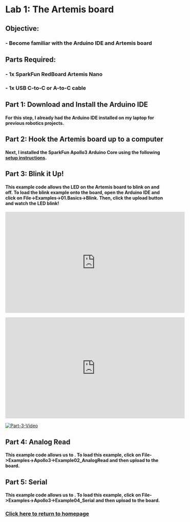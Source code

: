 # Lab 1: The Artemis board

## Objective:
### - Become familiar with the Arduino IDE and Artemis board

## Parts Required:
### - 1x SparkFun RedBoard Artemis Nano
### - 1x USB C-to-C or A-to-C cable

## Part 1: Download and Install the Arduino IDE
#### For this step, I already had the Arduino IDE installed on my laptop for previous robotics projects. 

## Part 2: Hook the Artemis board up to a computer
#### Next, I installed the SparkFun Apollo3 Arduino Core using the following [setup instructions](https://learn.sparkfun.com/tutorials/artemis-development-with-arduino?_ga=2.30055167.1151850962.1594648676-1889762036.1574524297&_gac=1.19903818.1593457111.Cj0KCQjwoub3BRC6ARIsABGhnyahkG7hU2v-0bSiAeprvZ7c9v0XEKYdVHIIi_-J-m5YLdDBMc2P_goaAtA4EALw_wcB).

## Part 3: Blink it Up!
#### This example code allows the LED on the Artemis board to blink on and off. To load the blink example onto the board, open the Arduino IDE and click on **File->Examples->01.Basics->Blink.** Then, click the upload button and watch the LED blink!

<iframe width="560" height="315" src="https://www.youtube.com/embed/8Zb-Iq6CxyQ" title="YouTube video player" frameborder="0" allow="accelerometer; autoplay; clipboard-write; encrypted-media; gyroscope; picture-in-picture" allowfullscreen></iframe>

<p align = 'center'>
<iframe width="560" height="315" src="https://youtu.be/8Zb-Iq6CxyQ" frameborder="0" allow="autoplay; encrypted-media" allowfullscreen></iframe>

[![Part-3-Video](images/lab1part3.png)](https://youtu.be/8Zb-Iq6CxyQ)

## Part 4: Analog Read
#### This example code allows us to . To load this example, click on **File->Examples->Apollo3->Example02_AnalogRead** and then upload to the board.

## Part 5: Serial
#### This example code allows us to . To load this example, click on **File->Examples->Apollo3->Example04_Serial** and then upload to the board.

### [Click here to return to homepage](https://lyl24.github.io/lyl24-ece4960)
